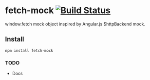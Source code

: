 # fetch-mock [![Build Status](https://travis-ci.org/mvader/fetch-mock.svg)](https://travis-ci.org/mvader/fetch-mock)
window.fetch mock object inspired by Angular.js $httpBackend mock.

## Install
```
npm install fetch-mock
```

### TODO
* Docs
